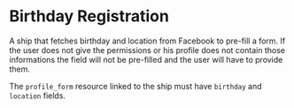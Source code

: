 Birthday Registration
=====================

A ship that fetches birthday and location from Facebook to pre-fill a form. If the user does not give the permissions or his profile does not contain those informations the field will not be pre-filled and the user will have to provide them.

The `profile_form` resource linked to the ship must have `birthday` and `location` fields.

